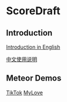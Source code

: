 # ScoreDraft

## Introduction

[Introduction in English](intro_eng.md)

[中文使用说明](intro_cn.md)


## Meteor Demos

[TikTok](meteor/tiktok)
[MyLove](meteor/MyLove)
